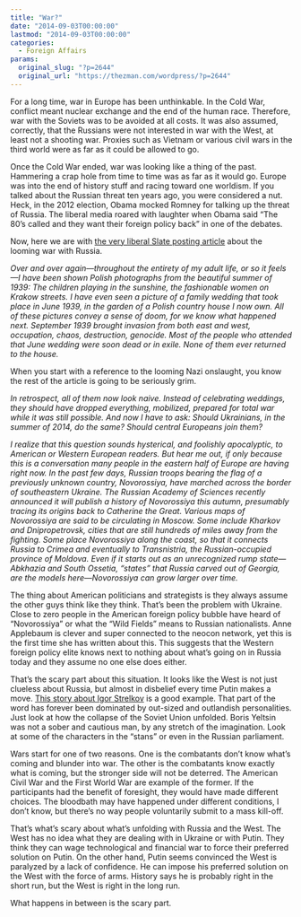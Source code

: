 ```yaml
---
title: "War?"
date: "2014-09-03T00:00:00"
lastmod: "2014-09-03T00:00:00"
categories:
  - Foreign Affairs
params:
  original_slug: "?p=2644"
  original_url: "https://thezman.com/wordpress/?p=2644"
---
```


For a long time, war in Europe has been unthinkable. In the Cold War,
conflict meant nuclear exchange and the end of the human race.
Therefore, war with the Soviets was to be avoided at all costs. It was
also assumed, correctly, that the Russians were not interested in war
with the West, at least not a shooting war. Proxies such as Vietnam or
various civil wars in the third world were as far as it could be allowed
to go.

Once the Cold War ended, war was looking like a thing of the past.
Hammering a crap hole from time to time was as far as it would go.
Europe was into the end of history stuff and racing toward one worldism.
If you talked about the Russian threat ten years ago, you were
considered a nut. Heck, in the 2012 election, Obama mocked Romney for
talking up the threat of Russia. The liberal media roared with laughter
when Obama said “The 80’s called and they want their foreign policy
back” in one of the debates.

Now, here we are with [the very liberal Slate posting
article](http://www.slate.com/articles/news_and_politics/foreigners/2014/08/vladimir_putin_s_troops_have_invaded_ukraine_should_we_prepare_for_war_with.html?wpsrc=sh_all_dt_tw_top)
about the looming war with Russia.

*Over and over again—throughout the entirety of my adult life, or so it
feels—I have been shown Polish photographs from the beautiful summer of
1939: The children playing in the sunshine, the fashionable women on
Krakow streets. I have even seen a picture of a family wedding that took
place in June 1939, in the garden of a Polish country house I now own.
All of these pictures convey a sense of doom, for we know what happened
next. September 1939 brought invasion from both east and west,
occupation, chaos, destruction, genocide. Most of the people who
attended that June wedding were soon dead or in exile. None of them ever
returned to the house.*

When you start with a reference to the looming Nazi onslaught, you know
the rest of the article is going to be seriously grim.

*In retrospect, all of them now look naive. Instead of celebrating
weddings, they should have dropped everything, mobilized, prepared for
total war while it was still possible. And now I have to ask: Should
Ukrainians, in the summer of 2014, do the same? Should central Europeans
join them?*

*I realize that this question sounds hysterical, and foolishly
apocalyptic, to American or Western European readers. But hear me out,
if only because this is a conversation many people in the eastern half
of Europe are having right now. In the past few days, Russian troops
bearing the flag of a previously unknown country, Novorossiya, have
marched across the border of southeastern Ukraine. The Russian Academy
of Sciences recently announced it will publish a history of Novorossiya
this autumn, presumably tracing its origins back to Catherine the Great.
Various maps of Novorossiya are said to be circulating in Moscow. Some
include Kharkov and Dnipropetrovsk, cities that are still hundreds of
miles away from the fighting. Some place Novorossiya along the coast, so
that it connects Russia to Crimea and eventually to Transnistria, the
Russian-occupied province of Moldova. Even if it starts out as an
unrecognized rump state—Abkhazia and South Ossetia, “states” that Russia
carved out of Georgia, are the models here—Novorossiya can grow larger
over time.*

The thing about American politicians and strategists is they always
assume the other guys think like they think. That’s been the problem
with Ukraine. Close to zero people in the American foreign policy bubble
have heard of “Novorossiya” or what the “Wild Fields” means to Russian
nationalists. Anne Applebaum is clever and super connected to the neocon
network, yet this is the first time she has written about this. This
suggests that the Western foreign policy elite knows next to nothing
about what’s going on in Russia today and they assume no one else does
either.

That’s the scary part about this situation. It looks like the West is
not just clueless about Russia, but almost in disbelief every time Putin
makes a move. [This story about Igor
Strelkov](http://www.newrepublic.com/article/118813/igor-strelkov-russian-war-reenactor-fights-real-war-ukraine)
is a good example. That part of the word has forever been dominated by
out-sized and outlandish personalities. Just look at how the collapse of
the Soviet Union unfolded. Boris Yeltsin was not a sober and cautious
man, by any stretch of the imagination. Look at some of the characters
in the “stans” or even in the Russian parliament.

Wars start for one of two reasons. One is the combatants don’t know
what’s coming and blunder into war. The other is the combatants know
exactly what is coming, but the stronger side will not be deterred. The
American Civil War and the First World War are example of the former. If
the participants had the benefit of foresight, they would have made
different choices. The bloodbath may have happened under different
conditions, I don’t know, but there’s no way people voluntarily submit
to a mass kill-off.

That’s what’s scary about what’s unfolding with Russia and the West. The
West has no idea what they are dealing with in Ukraine or with Putin.
They think they can wage technological and financial war to force their
preferred solution on Putin. On the other hand, Putin seems convinced
the West is paralyzed by a lack of confidence. He can impose his
preferred solution on the West with the force of arms. History says he
is probably right in the short run, but the West is right in the long
run.

What happens in between is the scary part.
